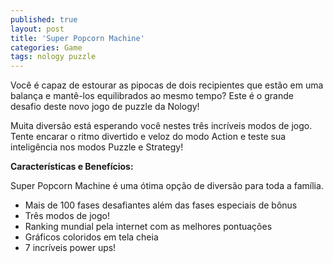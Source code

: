 ```yaml
---
published: true
layout: post
title: 'Super Popcorn Machine'
categories: Game
tags: nology puzzle
---
```

Você é capaz de estourar as pipocas de dois recipientes que estão em uma balança e mantê-los equilibrados ao mesmo tempo? Este é o grande desafio deste novo jogo de puzzle da Nology!


 

Muita diversão está esperando você nestes três incríveis modos de jogo. Tente encarar o ritmo divertido e veloz do modo Action e teste sua inteligência nos modos Puzzle e Strategy!


 



<span style="font-weight: bold;">Características e Benefícios:</span>

Super Popcorn Machine é uma ótima opção de diversão para toda a família.

- Mais de 100 fases desafiantes além das fases especiais de bônus
- Três modos de jogo!
- Ranking mundial pela internet com as melhores pontuações
- Gráficos coloridos em tela cheia
- 7 incríveis power ups!